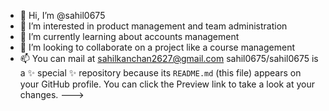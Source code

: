 - 👋 Hi, I’m @sahil0675
- 👀 I’m interested in product management and team administration
- 🌱 I’m currently learning about accounts management 
- 💞️ I’m looking to collaborate on a project like a course management
- 📫 You can mail at sahilkanchan2627@gmail.com
sahil0675/sahil0675 is a ✨ special ✨ repository because its `README.md` (this file) appears on your GitHub profile.
You can click the Preview link to take a look at your changes.
--->

